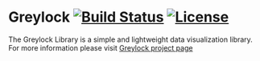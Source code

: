 # Greylock [![Build Status](https://api.travis-ci.org/Datamart/Greylock.svg?branch=master)](http://travis-ci.org/Datamart/Greylock) [![License](http://img.shields.io/:license-apache-blue.svg)](http://www.apache.org/licenses/LICENSE-2.0.html)
The Greylock Library is a simple and lightweight data visualization library.<br>
For more information please visit [Greylock project page](https://greylock.js.org)
